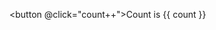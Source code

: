 <script setup>
import { ref } from 'vue'
const count = ref(0)
</script>

<button @click="count++">Count is {{ count }}</button>

